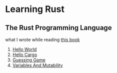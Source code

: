 # Learning Rust
## The Rust Programming Language
what I wrote while reading [this book](https://doc.rust-lang.org/book/title-page.html#the-rust-programming-language)
1. [Hello World](the_rust_programing_language/1.hello_world/README.md)
2. [Hello Cargo](the_rust_programing_language/2.hello_cargo//README.md)
3. [Guessing Game](the_rust_programing_language/3.guessing_game//README.md)
4. [Variables And Mutability](the_rust_programing_language/4.variables-and-mutability/README.md)